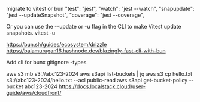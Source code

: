 migrate to vitest or bun
"test": "jest",
"watch": "jest --watch",
"snapupdate": "jest --updateSnapshot",
"coverage": "jest --coverage",

Or you can use the --update or -u flag in the CLI to make Vitest update snapshots.
vitest -u

https://bun.sh/guides/ecosystem/drizzle
https://balamurugan16.hashnode.dev/blazingly-fast-cli-with-bun

Add cli for
bunx gitignore -types

aws s3 mb s3://abc123-2024
aws s3api list-buckets | jq
aws s3 cp hello.txt s3://abc123-2024/hello.txt --acl public-read
aws s3api get-bucket-policy --bucket abc123-2024
https://docs.localstack.cloud/user-guide/aws/cloudfront/
